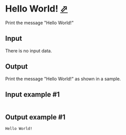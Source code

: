 # Hello World! [⬀](https://www.e-olymp.com/en/contests/9508/problems/83301)

Print the message "Hello World!"

## Input
There is no input data.

## Output
Print the message "Hello World!" as shown in a sample.

## Input example #1
```
```

## Output example #1
```
Hello World!
```